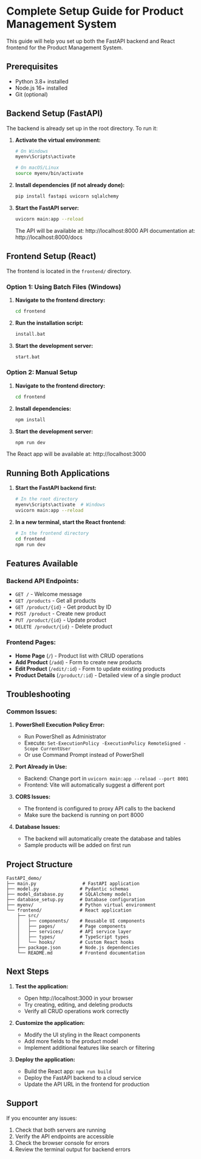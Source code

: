 # Complete Setup Guide for Product Management System

This guide will help you set up both the FastAPI backend and React frontend for the Product Management System.

## Prerequisites

- Python 3.8+ installed
- Node.js 16+ installed
- Git (optional)

## Backend Setup (FastAPI)

The backend is already set up in the root directory. To run it:

1. **Activate the virtual environment:**
   ```bash
   # On Windows
   myenv\Scripts\activate
   
   # On macOS/Linux
   source myenv/bin/activate
   ```

2. **Install dependencies (if not already done):**
   ```bash
   pip install fastapi uvicorn sqlalchemy
   ```

3. **Start the FastAPI server:**
   ```bash
   uvicorn main:app --reload
   ```

   The API will be available at: http://localhost:8000
   API documentation at: http://localhost:8000/docs

## Frontend Setup (React)

The frontend is located in the `frontend/` directory.

### Option 1: Using Batch Files (Windows)

1. **Navigate to the frontend directory:**
   ```bash
   cd frontend
   ```

2. **Run the installation script:**
   ```bash
   install.bat
   ```

3. **Start the development server:**
   ```bash
   start.bat
   ```

### Option 2: Manual Setup

1. **Navigate to the frontend directory:**
   ```bash
   cd frontend
   ```

2. **Install dependencies:**
   ```bash
   npm install
   ```

3. **Start the development server:**
   ```bash
   npm run dev
   ```

The React app will be available at: http://localhost:3000

## Running Both Applications

1. **Start the FastAPI backend first:**
   ```bash
   # In the root directory
   myenv\Scripts\activate  # Windows
   uvicorn main:app --reload
   ```

2. **In a new terminal, start the React frontend:**
   ```bash
   # In the frontend directory
   cd frontend
   npm run dev
   ```

## Features Available

### Backend API Endpoints:
- `GET /` - Welcome message
- `GET /products` - Get all products
- `GET /product/{id}` - Get product by ID
- `POST /product` - Create new product
- `PUT /product/{id}` - Update product
- `DELETE /product/{id}` - Delete product

### Frontend Pages:
- **Home Page** (`/`) - Product list with CRUD operations
- **Add Product** (`/add`) - Form to create new products
- **Edit Product** (`/edit/:id`) - Form to update existing products
- **Product Details** (`/product/:id`) - Detailed view of a single product

## Troubleshooting

### Common Issues:

1. **PowerShell Execution Policy Error:**
   - Run PowerShell as Administrator
   - Execute: `Set-ExecutionPolicy -ExecutionPolicy RemoteSigned -Scope CurrentUser`
   - Or use Command Prompt instead of PowerShell

2. **Port Already in Use:**
   - Backend: Change port in `uvicorn main:app --reload --port 8001`
   - Frontend: Vite will automatically suggest a different port

3. **CORS Issues:**
   - The frontend is configured to proxy API calls to the backend
   - Make sure the backend is running on port 8000

4. **Database Issues:**
   - The backend will automatically create the database and tables
   - Sample products will be added on first run

## Project Structure

```
FastAPI_demo/
├── main.py                 # FastAPI application
├── model.py               # Pydantic schemas
├── model_database.py      # SQLAlchemy models
├── database_setup.py      # Database configuration
├── myenv/                 # Python virtual environment
└── frontend/              # React application
    ├── src/
    │   ├── components/    # Reusable UI components
    │   ├── pages/         # Page components
    │   ├── services/      # API service layer
    │   ├── types/         # TypeScript types
    │   └── hooks/         # Custom React hooks
    ├── package.json       # Node.js dependencies
    └── README.md          # Frontend documentation
```

## Next Steps

1. **Test the application:**
   - Open http://localhost:3000 in your browser
   - Try creating, editing, and deleting products
   - Verify all CRUD operations work correctly

2. **Customize the application:**
   - Modify the UI styling in the React components
   - Add more fields to the product model
   - Implement additional features like search or filtering

3. **Deploy the application:**
   - Build the React app: `npm run build`
   - Deploy the FastAPI backend to a cloud service
   - Update the API URL in the frontend for production

## Support

If you encounter any issues:
1. Check that both servers are running
2. Verify the API endpoints are accessible
3. Check the browser console for errors
4. Review the terminal output for backend errors
